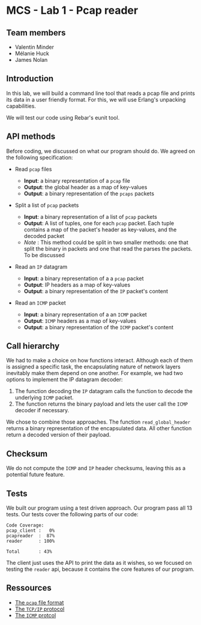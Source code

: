 # MCS - Lab 1 - Pcap reader
## Team members
- Valentin Minder
- Mélanie Huck
- James Nolan

## Introduction
In this lab, we will build a command line tool that reads a pcap file and prints its data in a user friendly format. For this, we will use Erlang's unpacking capabilities.

We will test our code using Rebar's eunit tool.

## API methods
Before coding, we discussed on what our program should do. We agreed on the following specification:  
- Read `pcap` files
  * **Input**: a binary representation of a `pcap` file
  * **Output**: the global header as a map of key-values
  * **Output**: a binary representation of the `pcaps` packets

- Split a list of `pcap` packets
  * **Input**: a binary representation of a list of `pcap` packets
  * **Output**: A list of tuples, one for each `pcap` packet. Each tuple contains a map of the packet's header as key-values, and the decoded packet 
  * *Note* : This method could be split in two smaller methods: one that split the binary in packets and one that read the parses the packets. To be discussed
  
- Read an `IP` datagram
  * **Input**: a binary representation of a a `pcap` packet
  * **Output**: IP headers as a map of key-values
  * **Output**: a binary representation of the `IP` packet's content

- Read an `ICMP` packet
  * **Input**: a binary representation of a an `ICMP` packet
  * **Output**: `ICMP` headers as a map of key-values
  * **Output**: a binary representation of the `ICMP` packet's content

## Call hierarchy
We had to make a choice on how functions interact. Although each of them is assigned a specific task, the encapsulating nature of network layers inevitably make them depend on one another.
For example, we had two options to implement the IP datagram decoder:
1. The function decoding the `IP` datagram calls the function to decode the underlying `ICMP` packet.
2. The function returns the binary payload and lets the user call the `ICMP` decoder if necessary.

We chose to combine those approaches. The function `read_global_header` returns a binary representation of the encapsulated data. All other function return a decoded version of their payload.

## Checksum
We do not compute the `ICMP` and `IP` header checksums, leaving this as a potential future feature.

## Tests
We built our program using a test driven approach. Our program pass all 13 tests. Our tests cover the following parts of our code:
```
Code Coverage:
pcap_client :   0%
pcapreader  :  87%
reader      : 100%

Total       : 43%
```

The client just uses the API to print the data as it wishes, so we focused on testing the `reader` api, because it contains the core features of our program.

## Ressources
- [The `pcap` file format](https://wiki.wireshark.org/Development/LibpcapFileFormat)
- [The `TCP/IP` protocol](http://www.networksorcery.com/enp/protocol/ip.htm)
- [The `ICMP` protcol](http://www.networksorcery.com/enp/protocol/icmp.htm)